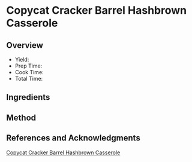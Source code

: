 # Copycat Cracker Barrel Hashbrown Casserole

## Overview

- Yield:
- Prep Time:
- Cook Time:
- Total Time:

## Ingredients


## Method



## References and Acknowledgments

[Copycat Cracker Barrel Hashbrown Casserole](http://cincyshopper.com/copycat-cracker-barrel-hashbrown-casserole/)
